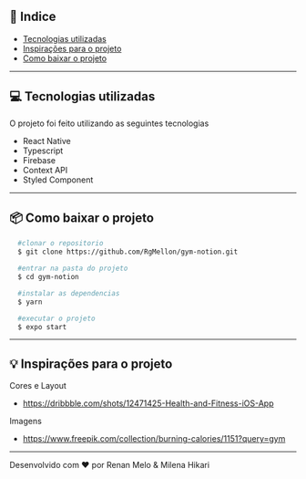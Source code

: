 ## 📕 Indice

- [Tecnologias utilizadas](#-tecnologias-utilizadas)
- [Inspirações para o projeto](#-inspiracoes-para-o-projeto)
- [Como baixar o projeto](#-como-baixar-o-projeto)

---

## 💻 Tecnologias utilizadas

O projeto foi feito utilizando as seguintes tecnologias

- React Native
- Typescript
- Firebase
- Context API
- Styled Component

---

## 📦 Como baixar o projeto

```bash
  #clonar o repositorio
  $ git clone https://github.com/RgMellon/gym-notion.git

  #entrar na pasta do projeto
  $ cd gym-notion

  #instalar as dependencias
  $ yarn

  #executar o projeto
  $ expo start

```

---

## 💡 Inspirações para o projeto

Cores e Layout

- https://dribbble.com/shots/12471425-Health-and-Fitness-iOS-App

Imagens

- https://www.freepik.com/collection/burning-calories/1151?query=gym

---

Desenvolvido com ♥ por Renan Melo & Milena Hikari
